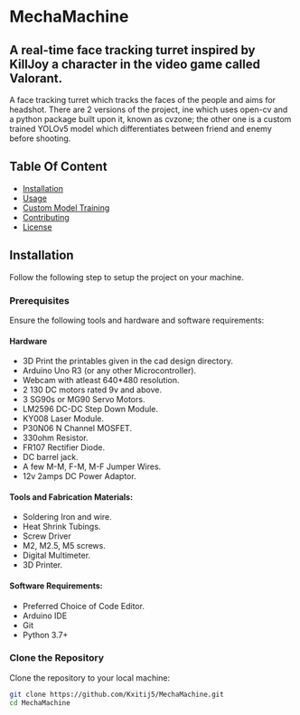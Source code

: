 # MechaMachine
## A real-time face tracking turret inspired by KillJoy a character in the video game called Valorant.

A face tracking turret which tracks the faces of the people and aims for headshot. There are 2 versions of the project, ine which uses open-cv and a python package built upon it, known as cvzone; the other one is a custom trained YOLOv5 model which differentiates between friend and enemy before shooting.


## Table Of Content
- [Installation](#installation)
- [Usage](#usage)
- [Custom Model Training](#custommodeltraining)
- [Contributing](#contributing)
- [License](#license)


## Installation
Follow the following step to setup the project on your machine.

### Prerequisites 
Ensure the following tools and hardware and software requirements:

#### Hardware
- 3D Print the printables given in the cad design directory.
- Arduino Uno R3 (or any other Microcontroller).
- Webcam with atleast 640*480 resolution.
- 2 130 DC motors rated 9v and above.
- 3 SG90s or MG90 Servo Motors. 
- LM2596 DC-DC Step Down Module.
- KY008 Laser Module.
- P30N06 N Channel MOSFET.
- 330ohm Resistor.
- FR107 Rectifier Diode.
- DC barrel jack.
- A few M-M, F-M, M-F Jumper Wires. 
- 12v 2amps DC Power Adaptor.

#### Tools and Fabrication Materials:
- Soldering Iron and wire.
- Heat Shrink Tubings.
- Screw Driver 
- M2, M2.5, M5 screws.
- Digital Multimeter.
- 3D Printer.

#### Software Requirements:
- Preferred Choice of Code Editor.
- Arduino IDE
- Git
- Python 3.7+

### Clone the Repository 
Clone the repository to your local machine:
```bash
git clone https://github.com/Kxitij5/MechaMachine.git
cd MechaMachine





































